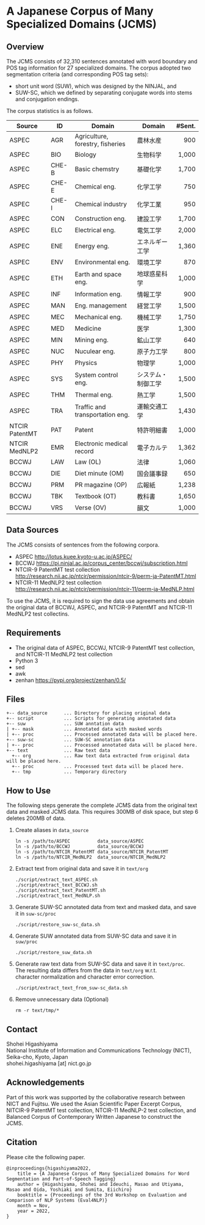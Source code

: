 # A Japanese Corpus of Many Specialized Domains (JCMS)

## Overview

The JCMS consists of 32,310 sentences annotated with word boundary and POS tag 
information for 27 specialized domains.
The corpus adopted two segmentation criteria (and corresponding POS tag sets): 
- short unit word (SUW), which was designed by the NINJAL, and
- SUW-SC, which we defined by separating conjugate words into stems and conjugation 
  endings.

The corpus statistics is as follows.

|Source        |ID   |Domain                            |Domain            |#Sent.
|--------------|-----|----------------------------------|------------------|-----:
|ASPEC         |AGR  |Agriculture, forestry, fisheries  |農林水産          |   900
|ASPEC         |BIO  |Biology                           |生物科学          | 1,000
|ASPEC         |CHE-B|Basic chemstry                    |基礎化学          | 1,700
|ASPEC         |CHE-E|Chemical eng.                     |化学工学          |   750
|ASPEC         |CHE-I|Chemical industry                 |化学工業          |   950
|ASPEC         |CON  |Construction eng.                 |建設工学          | 1,700
|ASPEC         |ELC  |Electrical eng.                   |電気工学          | 2,000
|ASPEC         |ENE  |Energy eng.                       |エネルギー工学    | 1,360
|ASPEC         |ENV  |Environmental eng.                |環境工学          |   870
|ASPEC         |ETH  |Earth and space eng.              |地球惑星科学      | 1,000
|ASPEC         |INF  |Information eng.                  |情報工学          |   900
|ASPEC         |MAN  |Eng. management                   |経営工学          | 1,500
|ASPEC         |MEC  |Mechanical eng.                   |機械工学          | 1,750
|ASPEC         |MED  |Medicine                          |医学              | 1,300
|ASPEC         |MIN  |Mining eng.                       |鉱山工学          |   640
|ASPEC         |NUC  |Nuculear eng.                     |原子力工学        |   800
|ASPEC         |PHY  |Physics                           |物理学            | 1,000
|ASPEC         |SYS  |System control eng.               |システム・制御工学| 1,500
|ASPEC         |THM  |Thermal eng.                      |熱工学            | 1,500
|ASPEC         |TRA  |Traffic and transportation eng.   |運輸交通工学      | 1,430
|NTCIR PatentMT|PAT  |Patent                            |特許明細書        | 1,000
|NTCIR MedNLP2 |EMR  |Electronic medical record         |電子カルテ        | 1,362
|BCCWJ         |LAW  |Law (OL)                          |法律              | 1,060
|BCCWJ         |DIE  |Diet minute (OM)                  |国会議事録        |   650
|BCCWJ         |PRM  |PR magazine (OP)                  |広報紙            | 1,238
|BCCWJ         |TBK  |Textbook (OT)                     |教科書            | 1,650
|BCCWJ         |VRS  |Verse (OV)                        |韻文              | 1,000


## Data Sources

The JCMS consists of sentences from the following corpora.

- ASPEC <http://lotus.kuee.kyoto-u.ac.jp/ASPEC/>
- BCCWJ <https://pj.ninjal.ac.jp/corpus_center/bccwj/subscription.html>
- NTCIR-9 PatentMT test collection <http://research.nii.ac.jp/ntcir/permission/ntcir-9/perm-ja-PatentMT.html>
- NTCIR-11 MedNLP2 test collection <http://research.nii.ac.jp/ntcir/permission/ntcir-11/perm-ja-MedNLP.html>

To use the JCMS, it is required to sign the data use agreements and obtain the 
original data of BCCWJ, ASPEC, and NTCIR-9 PatentMT and NTCIR-11 MedNLP2 test 
collectins.

## Requirements

- The original data of ASPEC, BCCWJ, NTCIR-9 PatentMT test collection, and NTCIR-11
  MedNLP2 test collection
- Python 3
- sed
- awk
- zenhan <https://pypi.org/project/zenhan/0.5/>

## Files

~~~~
+-- data_source      ... Directory for placing original data
+-- script           ... Scripts for generating annotated data
+-- suw              ... SUW anntation data
| +-- mask           ... Annotated data with masked words 
| +-- proc           ... Processed annotated data will be placed here.
+-- suw-sc           ... SUW-SC annotation data
| +-- proc           ... Processed annotated data will be placed here.
+-- text             ... Raw text data
  +-- org            ... Raw text data extracted from original data will be placed here.
  +-- proc           ... Processed text data will be placed here.
  +-- tmp            ... Temporary directory
~~~~

## How to Use

The following steps generate the complete JCMS data from the original text data and 
masked JCMS data. This requires 300MB of disk space, but step 6 deletes 200MB of data.

1. Create aliases in `data_source`  
   ~~~~
   ln -s /path/to/ASPEC          data_source/ASPEC
   ln -s /path/to/BCCWJ          data_source/BCCWJ
   ln -s /path/to/NTCIR_PatentMT data_source/NTCIR_PatentMT
   ln -s /path/to/NTCIR_MedNLP2  data_source/NTCIR_MedNLP2
   ~~~~

2. Extract text from original data and save it in `text/org`  
   ~~~~
   ./script/extract_text_ASPEC.sh
   ./script/extract_text_BCCWJ.sh
   ./script/extract_text_PatentMT.sh
   ./script/extract_text_MedNLP.sh
   ~~~~

3. Generate SUW-SC annotated data from text and masked data, and save it in `suw-sc/proc`
   ~~~~
   ./script/restore_suw-sc_data.sh
   ~~~~

4. Generate SUW annotated data from SUW-SC data and save it in `suw/proc`
   ~~~~
   ./script/restore_suw_data.sh
   ~~~~

5. Generate raw text data from SUW-SC data and save it in `text/proc`.  
   The resulting data differs from the data in `text/org` w.r.t.  
   character normalization and character error correction.
   ~~~~
   ./script/extract_text_from_suw-sc_data.sh
   ~~~~

6. Remove unnecessary data (Optional)
   ~~~~
   rm -r text/tmp/*
   ~~~~


## Contact

Shohei Higashiyama  
National Institute of Information and Communications Technology (NICT), Seika-cho, Kyoto, Japan  
shohei.higashiyama [at] nict.go.jp


## Acknowledgements
Part of this work was supported by the collaborative research between NICT and Fujitsu.
We used the Asian Scientific Paper Excerpt Corpus, NITCIR-9 PatentMT test collection, NTCIR-11 MedNLP-2 test collection, and Balanced Corpus of Contemporary Written Japanese to construct the JCMS.


## Citation

Please cite the following paper.

~~~~
@inproceedings{higashiyama2022,
    title = {A Japanese Corpus of Many Specialized Domains for Word Segmentation and Part-of-Speech Tagging}
    author = {Higashiyama, Shohei and Ideuchi, Masao and Utiyama, Masao and Oida, Yoshiaki and Sumita, Eiichiro}
    booktitle = {Proceedings of the 3rd Workshop on Evaluation and Comparison of NLP Systems (Eval4NLP)}
    month = Nov,
    year = 2022,
}
~~~~
